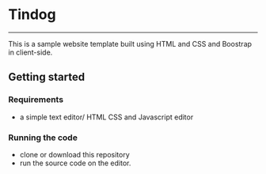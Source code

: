 # Tindog
***
This is a sample website template built using HTML and CSS and Boostrap in client-side.

## Getting started

### Requirements
- a simple text editor/ HTML CSS and Javascript editor
### Running the code
- clone or download this repository 
- run the source code on the editor.
